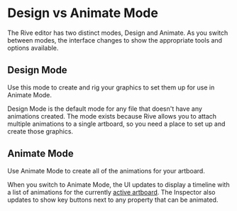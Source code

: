 # Design vs Animate Mode

The Rive editor has two distinct modes, Design and Animate. As you switch between modes, the interface changes to show the appropriate tools and options available.

## Design Mode

Use this mode to create and rig your graphics to set them up for use in Animate Mode.  
  
Design Mode is the default mode for any file that doesn't have any animations created. The mode exists because Rive allows you to attach multiple animations to a single artboard, so you need a place to set up and create those graphics. 

## Animate Mode

Use Animate Mode to create all of the animations for your artboard.

When you switch to Animate Mode, the UI updates to display a timeline with a list of animations for the currently [active artboard](artboards.md#active-artboard). The Inspector also updates to show key buttons next to any property that can be animated. 

